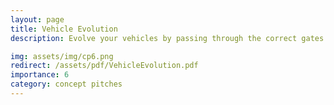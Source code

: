 ```yaml
---
layout: page
title: Vehicle Evolution
description: Evolve your vehicles by passing through the correct gates to win the race!

img: assets/img/cp6.png
redirect: /assets/pdf/VehicleEvolution.pdf
importance: 6
category: concept pitches
---
```


